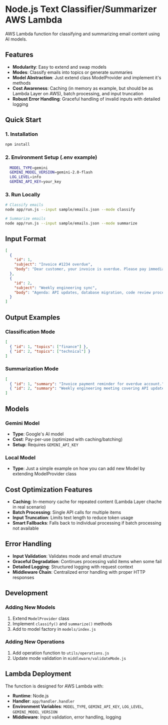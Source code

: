 # Node.js Text Classifier/Summarizer AWS Lambda

AWS Lambda function for classifying and summarizing email content using AI models.

## Features

- **Modularity**: Easy to extend and swap models
- **Modes**: Classify emails into topics or generate summaries
- **Model Abstraction**: Just extend class ModelProvider and implement it's methods
- **Cost Awareness**: Caching (in memory as example, but should be as Lambda Layer on AWS), batch processing, and input truncation
- **Robust Error Handling**: Graceful handling of invalid inputs with detailed logging

## Quick Start

### 1. Installation
```bash
npm install
```

### 2. Environment Setup (.env example)
```bash
  MODEL_TYPE=gemini
  GEMINI_MODEL_VERSION=gemini-2.0-flash
  LOG_LEVEL=info
  GEMINI_API_KEY=your_key
```

### 3. Run Locally
```bash
# Classify emails
node app/run.js --input sample/emails.json --mode classify

# Summarize emails  
node app/run.js --input sample/emails.json --mode summarize
```

## Input Format

```json
[
  {
    "id": 1,
    "subject": "Invoice #1234 overdue",
    "body": "Dear customer, your invoice is overdue. Please pay immediately."
  },
  {
    "id": 2,
    "subject": "Weekly engineering sync",
    "body": "Agenda: API updates, database migration, code review process."
  }
]
```

## Output Examples

### Classification Mode
```json
[
  { "id": 1, "topics": ["finance"] },
  { "id": 2, "topics": ["technical"] }
]
```

### Summarization Mode
```json
[
  { "id": 1, "summary": "Invoice payment reminder for overdue account." },
  { "id": 2, "summary": "Weekly engineering meeting covering API updates and migrations." }
]
```

## Models

### Gemini Model  
- **Type**: Google's AI model
- **Cost**: Pay-per-use (optimized with caching/batching)
- **Setup**: Requires `GEMINI_API_KEY`

### Local Model
- **Type**: Just a simple example on how you can add new Model by extending ModelProvider class

## Cost Optimization Features

- **Caching**: In-memory cache for repeated content (Lambda Layer chache in real scenario)
- **Batch Processing**: Single API calls for multiple items
- **Input Truncation**: Limits text length to reduce token usage
- **Smart Fallbacks**: Falls back to individual processing if batch processing not available

## Error Handling

- **Input Validation**: Validates mode and email structure
- **Graceful Degradation**: Continues processing valid items when some fail
- **Detailed Logging**: Structured logging with request context
- **Middleware Chain**: Centralized error handling with proper HTTP responses

## Development

### Adding New Models
1. Extend `ModelProvider` class
2. Implement `classify()` and `summarize()` methods
3. Add to model factory in `models/index.js`

### Adding New Operations
1. Add operation function to `utils/operations.js`
2. Update mode validation in `middleware/validateMode.js`

## Lambda Deployment

The function is designed for AWS Lambda with:
- **Runtime**: Node.js
- **Handler**: `app/handler.handler`
- **Environment Variables**: `MODEL_TYPE`, `GEMINI_API_KEY`, `LOG_LEVEL`, `GEMINI_MODEL_VERSION`
- **Middleware**: Input validation, error handling, logging